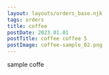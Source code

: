 ```yaml
---
layout: layouts/orders_base.njk
tags: orders
title: coffee
postDate: 2023.01.01 
postTitle: coffee coffee 5
postImage: coffee-sample_02.png
---
```


sample coffe
